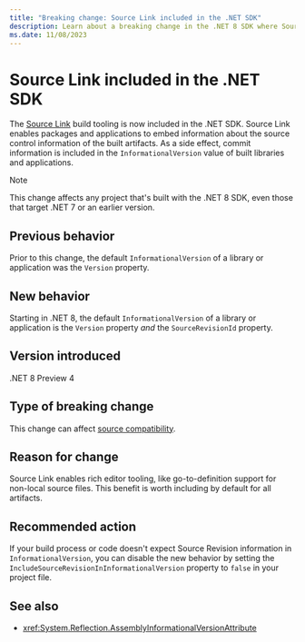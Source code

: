 ```yaml
---
title: "Breaking change: Source Link included in the .NET SDK"
description: Learn about a breaking change in the .NET 8 SDK where Source Link is included, and commit information is included in InformationalVersion.
ms.date: 11/08/2023
---
```

# Source Link included in the .NET SDK

The [Source Link](https://github.com/dotnet/sourcelink) build tooling is now included in the .NET SDK. Source Link enables packages and applications to embed information about the source control information of the built artifacts. As a side effect, commit information is included in the `InformationalVersion` value of built libraries and applications.

> [!NOTE]
> This change affects any project that's built with the .NET 8 SDK, even those that target .NET 7 or an earlier version.

## Previous behavior

Prior to this change, the default `InformationalVersion` of a library or application was the `Version` property.

## New behavior

Starting in .NET 8, the default `InformationalVersion` of a library or application is the `Version` property *and* the `SourceRevisionId` property.

## Version introduced

.NET 8 Preview 4

## Type of breaking change

This change can affect [source compatibility](../../categories.md#source-compatibility).

## Reason for change

Source Link enables rich editor tooling, like go-to-definition support for non-local source files. This benefit is worth including by default for all artifacts.

## Recommended action

If your build process or code doesn't expect Source Revision information in `InformationalVersion`, you can disable the new behavior by setting the `IncludeSourceRevisionInInformationalVersion` property to `false` in your project file.

## See also

- <xref:System.Reflection.AssemblyInformationalVersionAttribute>
